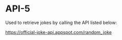 # API-5

Used to retrieve jokes by calling the API listed below:

https://official-joke-api.appspot.com/random_joke
